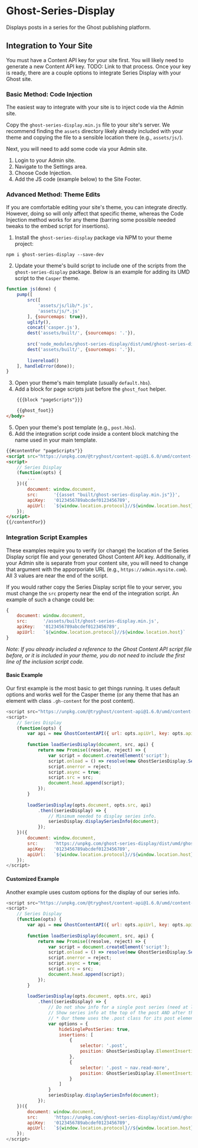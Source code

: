 # Ghost-Series-Display
Displays posts in a series for the Ghost publishing platform.

## Integration to Your Site
You must have a Content API key for your site first. You will likely need to generate a new 
Content API key. TODO: Link to that process. Once your key is ready, 
there are a couple options to integrate Series Display with your Ghost site.

### Basic Method: Code Injection
The easiest way to integrate with your site is to inject code via the Admin site.

Copy the `ghost-series-display.min.js` file to your site's server.
We recommend finding the `assets` directory likely already included with your theme and copying the 
file to a sensible location there (e.g., `assets/js/`).

Next, you will need to add some code via your Admin site.

1. Login to your Admin site.
2. Navigate to the Settings area.
3. Choose Code Injection.
4. Add the JS code (example below) to the Site Footer.

### Advanced Method: Theme Edits
If you are comfortable editing your site's theme, you can integrate directly. 
However, doing so will only affect that specific theme, whereas the Code Injection method works for 
any theme (barring some possible needed tweaks to the embed script for insertions).

1. Install the `ghost-series-display` package via NPM to your theme project: 
```
npm i ghost-series-display --save-dev
```
2. Update your theme's build script to include one of the scripts from the `ghost-series-display` package.
Below is an example for adding its UMD script to the `Casper` theme.
```js
function js(done) {
    pump([
        src([
            'assets/js/lib/*.js',
            'assets/js/*.js'
        ], {sourcemaps: true}),
        uglify(),
        concat('casper.js'),
        dest('assets/built/', {sourcemaps: '.'}),
        
        src('node_modules/ghost-series-display/dist/umd/ghost-series-display.min.js'),
        dest('assets/built/', {sourcemaps: '.'}),
        
        livereload()
    ], handleError(done));
}
```
3. Open your theme's main template (usually `default.hbs`).
4. Add a block for page scripts just before the `ghost_foot` helper.
```html
    {{{block "pageScripts"}}}

    {{ghost_foot}}
</body>
```
5. Open your theme's post template (e.g., `post.hbs`).
6. Add the integration script code inside a content block matching the name used in your main template.
```html
{{#contentFor "pageScripts"}}
<script src="https://unpkg.com/@tryghost/content-api@1.6.0/umd/content-api.min.js"></script>
<script>
    // Series Display
    (function(opts) {
        ...
    })({
        document: window.document, 
        src:      '{{asset "built/ghost-series-display.min.js"}}', 
        apiKey:   '0123456789abcdef0123456789', 
        apiUrl:   `${window.location.protocol}//${window.location.host}`
    });
</script>
{{/contentFor}}
```

### Integration Script Examples
These examples require you to verify (or change) the location of the Series Display script file 
and your generated Ghost Content API key. Additionally, if your Admin site is separate from your 
content site, you will need to change that argument with the apporporiate URL 
(e.g., `https://admin.mysite.com`). All 3 values are near the end of the script.

If you would rather copy the Series Display script file to your server, you must change the 
`src` property near the end of the integration script. An example of such a change could be:

```js
{
    document: window.document, 
    src:      '/assets/built/ghost-series-display.min.js', 
    apiKey:   '0123456789abcdef0123456789', 
    apiUrl:   `${window.location.protocol}//${window.location.host}`
}
```

*Note: If you already included a reference to the Ghost Content API script file before, 
or it is included in your theme, you do not need to include the first line of the inclusion
script code.*

#### Basic Example

Our first example is the most basic to get things running. It uses default options and works
well for the Casper theme (or any theme that has an element with class `.gh-content` for the 
post content).

```js
<script src="https://unpkg.com/@tryghost/content-api@1.6.0/umd/content-api.min.js"></script>
<script>
    // Series Display
    (function(opts) {
        var api = new GhostContentAPI({ url: opts.apiUrl, key: opts.apiKey, version: 'v4' });
        
        function loadSeriesDisplay(document, src, api) {
            return new Promise((resolve, reject) => {
                var script = document.createElement('script');
                script.onload = () => resolve(new GhostSeriesDisplay.SeriesDisplay(api));
                script.onerror = reject;
                script.async = true;
                script.src = src;
                document.head.append(script);
            });
        }
        
        loadSeriesDisplay(opts.document, opts.src, api)
            .then((seriesDisplay) => {
                // Minimum needed to display series info.
                seriesDisplay.displaySeriesInfo(document);
            });
    })({
        document: window.document, 
        src:      'https://unpkg.com/ghost-series-display/dist/umd/ghost-series-display.min.js', 
        apiKey:   '0123456789abcdef0123456789', 
        apiUrl:   `${window.location.protocol}//${window.location.host}`
    });
</script>
```

#### Customized Example

Another example uses custom options for the display of our series info.

```js
<script src="https://unpkg.com/@tryghost/content-api@1.6.0/umd/content-api.min.js"></script>
<script>
    // Series Display
    (function(opts) {
        var api = new GhostContentAPI({ url: opts.apiUrl, key: opts.apiKey, version: 'v4' });
        
        function loadSeriesDisplay(document, src, api) {
            return new Promise((resolve, reject) => {
                var script = document.createElement('script');
                script.onload = () => resolve(new GhostSeriesDisplay.SeriesDisplay(api));
                script.onerror = reject;
                script.async = true;
                script.src = src;
                document.head.append(script);
            });
        }
        
        loadSeriesDisplay(opts.document, opts.src, api)
            .then((seriesDisplay) => {
                // Do not show info for a single post series (need at least 2 posts in the series).
                // Show series info at the top of the post AND after the post's read more nav.
                // * Our theme uses the .post class for its post element. 
                var options = {
                    hideSinglePostSeries: true,
                    insertions: [
                        {
                            selector: '.post',
                            position: GhostSeriesDisplay.ElementInsertionPosition.BEGIN
                        },
                        {
                            selector: '.post ~ nav.read-more',
                            position: GhostSeriesDisplay.ElementInsertionPosition.AFTER
                        }
                    ]
                }
                seriesDisplay.displaySeriesInfo(document);
            });
    })({
        document: window.document, 
        src:      'https://unpkg.com/ghost-series-display/dist/umd/ghost-series-display.min.js', 
        apiKey:   '0123456789abcdef0123456789', 
        apiUrl:   `${window.location.protocol}//${window.location.host}`
    });
</script>
```
